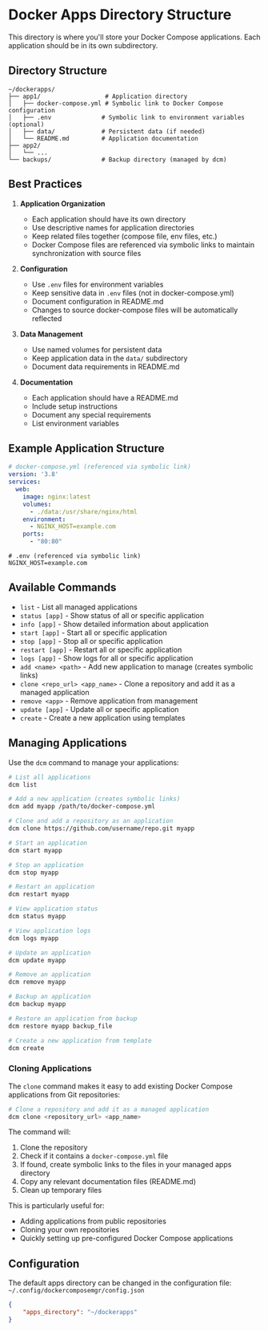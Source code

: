 # Docker Apps Directory Structure

This directory is where you'll store your Docker Compose applications. Each application should be in its own subdirectory.

## Directory Structure

```
~/dockerapps/
├── app1/                  # Application directory
│   ├── docker-compose.yml # Symbolic link to Docker Compose configuration
│   ├── .env              # Symbolic link to environment variables (optional)
│   ├── data/             # Persistent data (if needed)
│   └── README.md         # Application documentation
├── app2/
│   └── ...
└── backups/              # Backup directory (managed by dcm)
```

## Best Practices

1. **Application Organization**
   - Each application should have its own directory
   - Use descriptive names for application directories
   - Keep related files together (compose file, env files, etc.)
   - Docker Compose files are referenced via symbolic links to maintain synchronization with source files

2. **Configuration**
   - Use `.env` files for environment variables
   - Keep sensitive data in `.env` files (not in docker-compose.yml)
   - Document configuration in README.md
   - Changes to source docker-compose files will be automatically reflected

3. **Data Management**
   - Use named volumes for persistent data
   - Keep application data in the `data/` subdirectory
   - Document data requirements in README.md

4. **Documentation**
   - Each application should have a README.md
   - Include setup instructions
   - Document any special requirements
   - List environment variables

## Example Application Structure

```yaml
# docker-compose.yml (referenced via symbolic link)
version: '3.8'
services:
  web:
    image: nginx:latest
    volumes:
      - ./data:/usr/share/nginx/html
    environment:
      - NGINX_HOST=example.com
    ports:
      - "80:80"
```

```env
# .env (referenced via symbolic link)
NGINX_HOST=example.com
```

## Available Commands

* `list` - List all managed applications
* `status [app]` - Show status of all or specific application
* `info [app]` - Show detailed information about application
* `start [app]` - Start all or specific application
* `stop [app]` - Stop all or specific application
* `restart [app]` - Restart all or specific application
* `logs [app]` - Show logs for all or specific application
* `add <name> <path>` - Add new application to manage (creates symbolic links)
* `clone <repo_url> <app_name>` - Clone a repository and add it as a managed application
* `remove <app>` - Remove application from management
* `update [app]` - Update all or specific application
* `create` - Create a new application using templates

## Managing Applications

Use the `dcm` command to manage your applications:

```bash
# List all applications
dcm list

# Add a new application (creates symbolic links)
dcm add myapp /path/to/docker-compose.yml

# Clone and add a repository as an application
dcm clone https://github.com/username/repo.git myapp

# Start an application
dcm start myapp

# Stop an application
dcm stop myapp

# Restart an application
dcm restart myapp

# View application status
dcm status myapp

# View application logs
dcm logs myapp

# Update an application
dcm update myapp

# Remove an application
dcm remove myapp

# Backup an application
dcm backup myapp

# Restore an application from backup
dcm restore myapp backup_file

# Create a new application from template
dcm create
```

### Cloning Applications

The `clone` command makes it easy to add existing Docker Compose applications from Git repositories:

```bash
# Clone a repository and add it as a managed application
dcm clone <repository_url> <app_name>
```

The command will:
1. Clone the repository
2. Check if it contains a `docker-compose.yml` file
3. If found, create symbolic links to the files in your managed apps directory
4. Copy any relevant documentation files (README.md)
5. Clean up temporary files

This is particularly useful for:
- Adding applications from public repositories
- Cloning your own repositories
- Quickly setting up pre-configured Docker Compose applications

## Configuration

The default apps directory can be changed in the configuration file:
`~/.config/dockercomposemgr/config.json`

```json
{
    "apps_directory": "~/dockerapps"
}
``` 